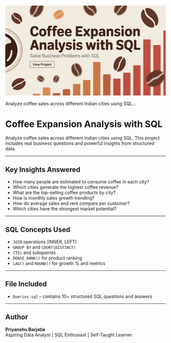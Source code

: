 ![Coffee SQL Banner](Banner.jpeg)

Analyze coffee sales across different Indian cities using SQL...
#  Coffee Expansion Analysis with SQL

Analyze coffee sales across different Indian cities using SQL. This project includes real business questions and powerful insights from structured data.

---

##  Key Insights Answered

-  How many people are estimated to consume coffee in each city?
-  Which cities generate the highest coffee revenue?
-  What are the top-selling coffee products by city?
-  How is monthly sales growth trending?
-  How do average sales and rent compare per customer?
-  Which cities have the strongest market potential?

---

##  SQL Concepts Used

- `JOIN` operations (INNER, LEFT)
- `GROUP BY` and `COUNT(DISTINCT)`
- `CTEs` and subqueries
- `DENSE_RANK()` for product ranking
- `LAG()` and `ROUND()` for growth % and metrics

---

##  File Included

- `Queries.sql` – contains 10+ structured SQL questions and answers

---

##  Author

**Priyanshu Barjatia**  
Aspiring Data Analyst | SQL Enthusiast | Self-Taught Learner
